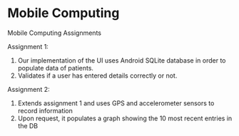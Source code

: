 # Mobile Computing

Mobile Computing Assignments

Assignment 1:
 1) Our implementation of the UI uses Android SQLite database in order to populate data of patients. 
 2) Validates if a user has entered details correctly or not.
 
Assignment 2:
 1) Extends assignment 1 and uses GPS and accelerometer sensors to record information
 2) Upon request, it populates a graph showing the 10 most recent entries in the DB
